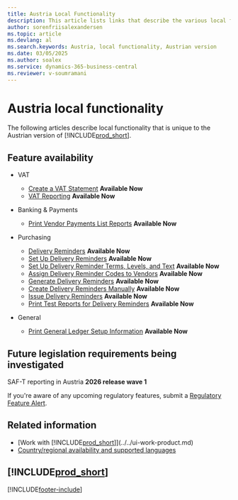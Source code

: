 ```yaml
---
title: Austria Local Functionality
description: This article lists links that describe the various local functionality in the Austrian version of Business Central.
author: sorenfriisalexandersen
ms.topic: article
ms.devlang: al
ms.search.keywords: Austria, local functionality, Austrian version
ms.date: 03/05/2025
ms.author: soalex
ms.service: dynamics-365-business-central
ms.reviewer: v-soumramani
---
```


# Austria local functionality

The following articles describe local functionality that is unique to the Austrian version of [!INCLUDE[prod_short](../../includes/prod_short.md)].  

## Feature availability

- VAT
  - [Create a VAT Statement](how-to-create-a-vat-statement.md) **Available Now**
  - [VAT Reporting](vat-reporting.md) **Available Now**

- Banking & Payments
  - [Print Vendor Payments List Reports](how-to-print-vendor-payments-list-reports.md) **Available Now**

- Purchasing
  - [Delivery Reminders](delivery-reminders.md) **Available Now**
  - [Set Up Delivery Reminders](how-to-set-up-delivery-reminders.md) **Available Now**
  - [Set Up Delivery Reminder Terms, Levels, and Text](how-to-set-up-delivery-reminder-terms-levels-and-text.md) **Available Now**
  - [Assign Delivery Reminder Codes to Vendors](how-to-assign-delivery-reminder-codes-to-vendors.md) **Available Now**
  - [Generate Delivery Reminders](how-to-generate-delivery-reminders.md) **Available Now**
  - [Create Delivery Reminders Manually](how-to-create-delivery-reminders-manually.md) **Available Now**
  - [Issue Delivery Reminders](how-to-issue-delivery-reminders.md) **Available Now**
  - [Print Test Reports for Delivery Reminders](how-to-print-test-reports-for-delivery-reminders.md) **Available Now**

- General
  - [Print General Ledger Setup Information](how-to-print-general-ledger-setup-information.md) **Available Now**

## Future legislation requirements being investigated

SAF-T reporting in Austria **2026 release wave 1**

If you're aware of any upcoming regulatory features, submit a [Regulatory Feature Alert](https://forms.office.com/pages/responsepage.aspx?id=v4j5cvGGr0GRqy180BHbRwkeauYiJKZOpJ0CtKuVmJlURURaMlQ4Rk05UFY4NkVEOTA0MUU5WThXSC4u).

## Related information

- [Work with [!INCLUDE[prod_short](../../includes/prod_short.md)]](../../ui-work-product.md)  
- [Country/regional availability and supported languages](/dynamics365/business-central/dev-itpro/compliance/apptest-countries-and-translations)  

## [!INCLUDE[prod_short](../../includes/free_trial_md.md)]  

[!INCLUDE[footer-include](../../includes/footer-banner.md)]

